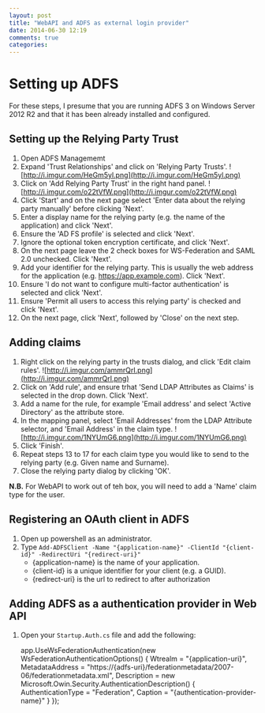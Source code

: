 ```yaml
---
layout: post
title: "WebAPI and ADFS as external login provider"
date: 2014-06-30 12:19
comments: true
categories: 
---
```


# Setting up ADFS

For these steps, I presume that you are running ADFS 3 on Windows Server 2012 R2 and that it has been already installed and configured.

## Setting up the Relying Party Trust

1. Open ADFS Managememt
2. Expand 'Trust Relationships' and click on 'Relying Party Trusts'. ![http://i.imgur.com/HeGm5yl.png](http://i.imgur.com/HeGm5yl.png)
3. Click on 'Add Relying Party Trust' in the right hand panel. ![http://i.imgur.com/o22tVfW.png](http://i.imgur.com/o22tVfW.png)
4. Click 'Start' and on the next page select 'Enter data about the relying party manually' before clicking 'Next'.
5. Enter a display name for the relying party (e.g. the name of the application) and click 'Next'.
6. Ensure the 'AD FS profile' is selected and click 'Next'.
7. Ignore the optional token encryption certificate, and click 'Next'.
8. On the next page leave the 2 check boxes for WS-Federation and SAML 2.0 unchecked. Click 'Next'.
9. Add your identifier for the relying party. This is usually the web address for the application (e.g. https://app.example.com). Click 'Next'.
10. Ensure 'I do not want to configure multi-factor authentication' is selected and click 'Next'.
11. Ensure 'Permit all users to access this relying party' is checked and click 'Next'.
12. On the next page, click 'Next', followed by 'Close' on the next step.

## Adding claims

1. Right click on the relying party in the trusts dialog, and click 'Edit claim rules'. ![http://i.imgur.com/ammrQrI.png](http://i.imgur.com/ammrQrI.png)
2. Click on 'Add rule', and ensure trhat 'Send LDAP Attributes as Claims' is selected in the drop down. Click 'Next'.
3. Add a name for the rule, for example 'Email address' and select 'Active Directory' as the attribute store.
4. In the mapping panel, select 'Email Addresses' from the LDAP Attribute selector, and 'Email Address' in the claim type. ![http://i.imgur.com/1NYUmG6.png](http://i.imgur.com/1NYUmG6.png)
5. Click 'Finish'.
6. Repeat steps 13 to 17 for each claim type you would like to send to the relying party (e.g. Given name and Surname).
7. Close the relying party dialog by clicking 'OK'.

**N.B.** For WebAPI to work out of teh box, you will need to add a 'Name' claim type for the user.

## Registering an OAuth client in ADFS

1. Open up powershell as an administrator.
2. Type `Add-ADFSClient -Name "{application-name}" -ClientId "{client-id}" -RedirectUri "{redirect-uri}"`
    * {application-name} is the name of your application.
    * {client-id} is a unique identifier for your client (e.g. a GUID).
    * {redirect-uri} is the url to redirect to after authorization

## Adding ADFS as a authentication provider in Web API

1. Open your `Startup.Auth.cs` file and add the following:

    app.UseWsFederationAuthentication(new WsFederationAuthenticationOptions()
    {
        Wtrealm = "{application-uri}",
        MetadataAddress = "https://{adfs-uri}/federationmetadata/2007-06/federationmetadata.xml",
        Description = new Microsoft.Owin.Security.AuthenticationDescription()
        {
            AuthenticationType = "Federation",
            Caption = "{authentication-provider-name}"
        }
    });
